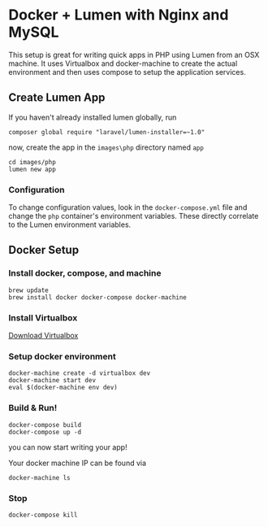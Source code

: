 # Docker + Lumen with Nginx and MySQL

This setup is great for writing quick apps in PHP using Lumen from an OSX machine. It uses Virtualbox and docker-machine to create the actual environment and then uses compose to setup the application services.

## Create Lumen App

If you haven't already installed lumen globally, run

```
composer global require "laravel/lumen-installer=~1.0"
```

now, create the app in the `images\php` directory named `app`

```
cd images/php
lumen new app
```

### Configuration

To change configuration values, look in the `docker-compose.yml` file and change the `php` container's environment variables. These directly correlate to the Lumen environment variables.

## Docker Setup
### Install docker, compose, and machine

```
brew update
brew install docker docker-compose docker-machine
```


### Install Virtualbox
[Download Virtualbox](https://www.virtualbox.org/wiki/Downloads)

### Setup docker environment

```
docker-machine create -d virtualbox dev
docker-machine start dev
eval $(docker-machine env dev)
```

### Build & Run!

```
docker-compose build
docker-compose up -d
```
you can now start writing your app!  

Your docker machine IP can be found via

```
docker-machine ls
```

### Stop

```
docker-compose kill
```
